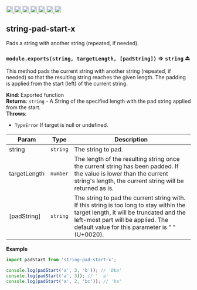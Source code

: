 <a
  href="https://travis-ci.org/Xotic750/string-pad-start-x"
  title="Travis status">
<img
  src="https://travis-ci.org/Xotic750/string-pad-start-x.svg?branch=master"
  alt="Travis status" height="18">
</a>
<a
  href="https://david-dm.org/Xotic750/string-pad-start-x"
  title="Dependency status">
<img src="https://david-dm.org/Xotic750/string-pad-start-x/status.svg"
  alt="Dependency status" height="18"/>
</a>
<a
  href="https://david-dm.org/Xotic750/string-pad-start-x?type=dev"
  title="devDependency status">
<img src="https://david-dm.org/Xotic750/string-pad-start-x/dev-status.svg"
  alt="devDependency status" height="18"/>
</a>
<a
  href="https://badge.fury.io/js/string-pad-start-x"
  title="npm version">
<img src="https://badge.fury.io/js/string-pad-start-x.svg"
  alt="npm version" height="18">
</a>
<a
  href="https://www.jsdelivr.com/package/npm/string-pad-start-x"
  title="jsDelivr hits">
<img src="https://data.jsdelivr.com/v1/package/npm/string-pad-start-x/badge?style=rounded"
  alt="jsDelivr hits" height="18">
</a>
<a
  href="https://bettercodehub.com/results/Xotic750/string-pad-start-x"
  title="bettercodehub score">
<img src="https://bettercodehub.com/edge/badge/Xotic750/string-pad-start-x?branch=master"
  alt="bettercodehub score" height="18">
</a>
<a
  href="https://coveralls.io/github/Xotic750/string-pad-start-x?branch=master"
  title="Coverage Status">
<img src="https://coveralls.io/repos/github/Xotic750/string-pad-start-x/badge.svg?branch=master"
  alt="Coverage Status" height="18">
</a>

<a name="module_string-pad-start-x"></a>

## string-pad-start-x

Pads a string with another string (repeated, if needed).

<a name="exp_module_string-pad-start-x--module.exports"></a>

### `module.exports(string, targetLength, [padString])` ⇒ <code>string</code> ⏏

This method pads the current string with another string (repeated, if needed)
so that the resulting string reaches the given length. The padding is applied
from the start (left) of the current string.

**Kind**: Exported function  
**Returns**: <code>string</code> - A String of the specified length with the pad string
applied from the start.  
**Throws**:

- <code>TypeError</code> If target is null or undefined.

| Param        | Type                | Description                                                                                                                                                                                                                |
| ------------ | ------------------- | -------------------------------------------------------------------------------------------------------------------------------------------------------------------------------------------------------------------------- |
| string       | <code>string</code> | The string to pad.                                                                                                                                                                                                         |
| targetLength | <code>number</code> | The length of the resulting string once the current string has been padded. If the value is lower than the current string's length, the current string will be returned as is.                                             |
| [padString]  | <code>string</code> | The string to pad the current string with. If this string is too long to stay within the target length, it will be truncated and the left-most part will be applied. The default value for this parameter is " " (U+0020). |

**Example**

```js
import padStart from 'string-pad-start-x';

console.log(padStart('a', 3, 'b')); // 'bba'
console.log(padStart('a', 3)); // '  a'
console.log(padStart('a', 2, 'bc')); // 'ba'
```
